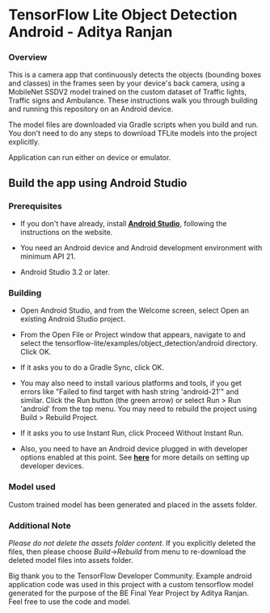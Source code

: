 # TensorFlow Lite Object Detection Android - Aditya Ranjan
### Overview
This is a camera app that continuously detects the objects (bounding boxes and classes) in the frames seen by your device's back camera, using a MobileNet SSDV2 model trained on the custom dataset of Traffic lights, Traffic signs and Ambulance. These instructions walk you through building and running this repository on an Android device.

The model files are downloaded via Gradle scripts when you build and run. You don't need to do any steps to download TFLite models into the project explicitly.

Application can run either on device or emulator.

<!-- TODO(b/124116863): Add app screenshot. -->

## Build the app using Android Studio

### Prerequisites

* If you don't have already, install **[Android Studio](https://developer.android.com/studio/index.html)**, following the instructions on the website.

* You need an Android device and Android development environment with minimum API 21.
* Android Studio 3.2 or later.

### Building
* Open Android Studio, and from the Welcome screen, select Open an existing Android Studio project.

* From the Open File or Project window that appears, navigate to and select the tensorflow-lite/examples/object_detection/android directory. Click OK.

* If it asks you to do a Gradle Sync, click OK.

* You may also need to install various platforms and tools, if you get errors like "Failed to find target with hash string 'android-21'" and similar.
Click the Run button (the green arrow) or select Run > Run 'android' from the top menu. You may need to rebuild the project using Build > Rebuild Project.

* If it asks you to use Instant Run, click Proceed Without Instant Run.

* Also, you need to have an Android device plugged in with developer options enabled at this point. See **[here](https://developer.android.com/studio/run/device)** for more details on setting up developer devices.


### Model used
Custom trained model has been generated and placed in the assets folder. 

### Additional Note
_Please do not delete the assets folder content_. If you explicitly deleted the files, then please choose *Build*->*Rebuild* from menu to re-download the deleted model files into assets folder.

Big thank you to the TensorFlow Developer Community. 
Example android application code was used in this project with a custom tensorflow model generated for the purpose of the BE Final Year Project by Aditya Ranjan.
Feel free to use the code and model.
